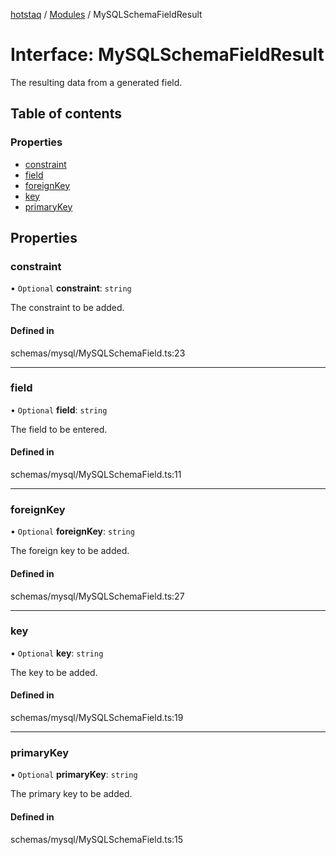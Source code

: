 [hotstaq](../README.md) / [Modules](../modules.md) / MySQLSchemaFieldResult

# Interface: MySQLSchemaFieldResult

The resulting data from a generated field.

## Table of contents

### Properties

- [constraint](MySQLSchemaFieldResult.md#constraint)
- [field](MySQLSchemaFieldResult.md#field)
- [foreignKey](MySQLSchemaFieldResult.md#foreignkey)
- [key](MySQLSchemaFieldResult.md#key)
- [primaryKey](MySQLSchemaFieldResult.md#primarykey)

## Properties

### constraint

• `Optional` **constraint**: `string`

The constraint to be added.

#### Defined in

schemas/mysql/MySQLSchemaField.ts:23

___

### field

• `Optional` **field**: `string`

The field to be entered.

#### Defined in

schemas/mysql/MySQLSchemaField.ts:11

___

### foreignKey

• `Optional` **foreignKey**: `string`

The foreign key to be added.

#### Defined in

schemas/mysql/MySQLSchemaField.ts:27

___

### key

• `Optional` **key**: `string`

The key to be added.

#### Defined in

schemas/mysql/MySQLSchemaField.ts:19

___

### primaryKey

• `Optional` **primaryKey**: `string`

The primary key to be added.

#### Defined in

schemas/mysql/MySQLSchemaField.ts:15
